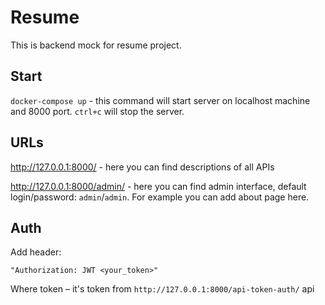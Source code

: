 Resume
===
This is backend mock for resume project.


Start
---
`docker-compose up` - this command will start server on localhost
machine and 8000 port. `ctrl+c` will stop the server.


URLs
---
http://127.0.0.1:8000/ - here you can find descriptions of all APIs

http://127.0.0.1:8000/admin/ - here you can find admin interface, 
default login/password: `admin`/`admin`. 
For example you can add about page here.

Auth
---
Add header:
```
"Authorization: JWT <your_token>"
```
Where token – it's token from `http://127.0.0.1:8000/api-token-auth/` api